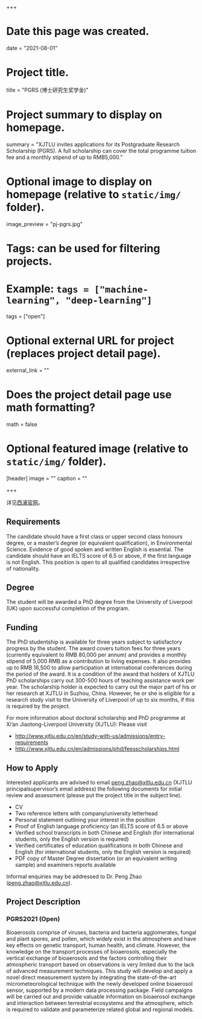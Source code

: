 +++
# Date this page was created.
date = "2021-08-01"

# Project title.
title = "PGRS (博士研究生奖学金)"

# Project summary to display on homepage.
summary = "XJTLU invites applications for its Postgraduate Research Scholarship (PGRS). A full scholarship can cover the total programme tuition fee and a monthly stipend of up to RMB5,000."

# Optional image to display on homepage (relative to `static/img/` folder).
image_preview = "pj-pgrs.jpg"

# Tags: can be used for filtering projects.
# Example: `tags = ["machine-learning", "deep-learning"]`
tags = ["open"]

# Optional external URL for project (replaces project detail page).
external_link = ""

# Does the project detail page use math formatting?
math = false

# Optional featured image (relative to `static/img/` folder).
[header]
image = ""
caption = ""

+++

详见[西浦官网](https://www.xjtlu.edu.cn/en/study/phd/health-and-environmental-sciences)。

## Requirements

The candidate should have a first class or upper second class honours degree, or a master’s degree (or equivalent qualification), in Environmental Science. Evidence of good spoken and written English is essential. The candidate should have an IELTS score of 6.5 or above, if the first language is not English. This position is open to all qualified candidates irrespective of nationality.

## Degree

The student will be awarded a PhD degree from the University of Liverpool (UK) upon successful completion of the program.

## Funding

The PhD studentship is available for three years subject to satisfactory progress by the student. The award covers tuition fees for three years (currently equivalent to RMB 80,000 per annum) and provides a monthly stipend of 5,000 RMB as a contribution to living expenses. It also provides up to RMB 16,500 to allow participation at international conferences during the period of the award. It is a condition of the award that holders of XJTLU PhD scholarships carry out 300-500 hours of teaching assistance work per year. The scholarship holder is expected to carry out the major part of his or her research at XJTLU in Suzhou, China. However, he or she is eligible for a research study visit to the University of Liverpool of up to six months, if this is required by the project.

For more information about doctoral scholarship and PhD programme at Xi’an Jiaotong-Liverpool University (XJTLU): Please visit

- http://www.xjtlu.edu.cn/en/study-with-us/admissions/entry-requirements
- http://www.xjtlu.edu.cn/en/admissions/phd/feesscholarships.html

## How to Apply

Interested applicants are advised to email peng.zhao@xjtlu.edu.cn (XJTLU principalsupervisor’s email address) the following documents for initial review and assessment (please put the project title in the subject line).

- CV
- Two reference letters with company/university letterhead
- Personal statement outlining your interest in the position
- Proof of English language proficiency (an IELTS score of 6.5 or above
- Verified school transcripts in both Chinese and English (for international students, only the English version is required)
- Verified certificates of education qualifications in both Chinese and English (for international students, only the English version is required)
- PDF copy of Master Degree dissertation (or an equivalent writing sample) and examiners reports available

Informal enquiries may be addressed to Dr. Peng Zhao (peng.zhao@xjtlu.edu.cn).

## Project Description

### PGRS2021 (Open)

Bioaerosols comprise of viruses, bacteria and bacteria agglomerates, fungal and plant spores, and pollen, which widely exist in the atmosphere and have key effects on genetic transport, human health, and climate. However, the knowledge on the transport processes of bioaerosols, especially the vertical exchange of bioaerosols and the factors controlling their atmospheric transport based on observations is very limited due to the lack of advanced measurement techniques. This study will develop and apply a novel direct measurement system by integrating the state-of-the-art micrometeorological technique with the newly developed online bioaerosol sensor, supported by a modern data processing package. Field campaigns will be carried out and provide valuable information on bioaerosol exchange and interaction between terrestrial ecosystems and the atmosphere, which is required to validate and parameterize related global and regional models.
